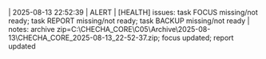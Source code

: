﻿| 2025-08-13 22:52:39 | ALERT | [HEALTH] issues: task FOCUS missing/not ready; task REPORT missing/not ready; task BACKUP missing/not ready | notes: archive zip=C:\CHECHA_CORE\C05\Archive\2025-08-13\CHECHA_CORE_2025-08-13_22-52-37.zip; focus updated; report updated
